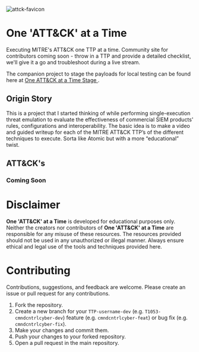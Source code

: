 ![attck-favicon](https://github.com/cmndcntrlcyber/one-attck-per-time/assets/47669879/364c55f4-cdc0-4c0a-b715-b2f541900b50)

# One 'ATT&CK' at a Time 
Executing MITRE's ATT&amp;CK one TTP at a time. Community site for contributors coming soon - throw in a TTP and provide a detailed checklist, we'll give it a go and troubleshoot during a live stream. 

The companion project to stage the payloads for local testing can be found here at [One ATT&CK at a Time Stage
](https://github.com/cmndcntrlcyber/attck/tree/main?tab=readme-ov-file#one-attck-at-a-time-stage). 

## Origin Story
This is a project that I started thinking of while performing single-execution threat emulation to evaluate the effectiveness of commercial SIEM products' rules, configurations and interoperability. The basic idea is to make a video and guided writeup for each of the MITRE ATT&CK TTP’s of the different techniques to execute. Sorta like Atomic but with a more “educational” twist.  
## ATT&CK's
### Coming Soon

# Disclaimer
**One 'ATT&CK' at a Time** is developed for educational purposes only. Neither the creators nor contributors of **One 'ATT&CK' at a Time** are responsible for any misuse of these resources. The resources provided should not be used in any unauthorized or illegal manner. Always ensure ethical and legal use of the tools and techniques provided here.

# Contributing
Contributions, suggestions, and feedback are welcome. Please create an issue or pull request for any contributions.

1. Fork the repository.
2. Create a new branch for your `TTP-username-dev` (e.g. `T1053-cmndcntrlcyber-dev`) feature (e.g. `cmndcntrlcyber-feat`) or bug fix (e.g. `cmndcntrlcyber-fix`).
3. Make your changes and commit them.
4. Push your changes to your forked repository.
5. Open a pull request in the main repository.

